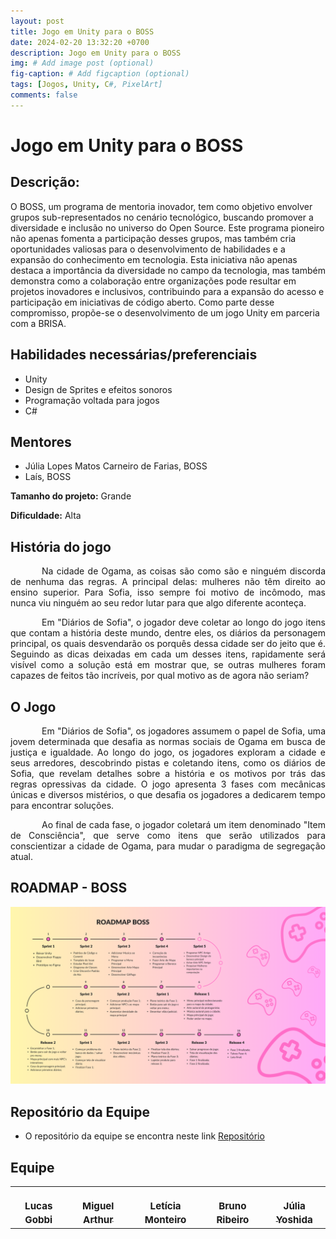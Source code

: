 ```yaml
---
layout: post
title: Jogo em Unity para o BOSS
date: 2024-02-20 13:32:20 +0700
description: Jogo em Unity para o BOSS
img: # Add image post (optional)
fig-caption: # Add figcaption (optional)
tags: [Jogos, Unity, C#, PixelArt]
comments: false
---
```


# Jogo em Unity para o BOSS

## Descrição:

O BOSS, um programa de mentoria inovador, tem como objetivo envolver grupos sub-representados no cenário tecnológico, buscando promover a diversidade e inclusão no universo do Open Source. Este programa pioneiro não apenas fomenta a participação desses grupos, mas também cria oportunidades valiosas para o desenvolvimento de habilidades e a expansão do conhecimento em tecnologia. Esta iniciativa não apenas destaca a importância da diversidade no campo da tecnologia, mas também demonstra como a colaboração entre organizações pode resultar em projetos inovadores e inclusivos, contribuindo para a expansão do acesso e participação em iniciativas de código aberto. Como parte desse compromisso, propõe-se o desenvolvimento de um jogo Unity em parceria com a BRISA. 

## Habilidades necessárias/preferenciais  
- Unity
- Design de Sprites e efeitos sonoros
- Programação voltada para jogos
- C#

## Mentores
- Júlia Lopes Matos Carneiro de Farias, BOSS
- Laís, BOSS

**Tamanho do projeto:** Grande

**Dificuldade:** Alta


## História do jogo

<p style="text-indent: 50px;text-align: justify;"> Na cidade de Ogama, as coisas são como são e ninguém discorda de nenhuma das regras. A principal delas: mulheres não têm direito ao ensino superior. Para Sofia, isso sempre foi motivo de incômodo, mas nunca viu ninguém ao seu redor lutar para que algo diferente aconteça. </p>
<p style="text-indent: 50px;text-align: justify;"> Em "Diários de Sofia", o jogador deve coletar ao longo do jogo itens que contam a história deste mundo, dentre eles, os diários da personagem principal, os quais desvendarão os porquês dessa cidade ser do jeito que é. Seguindo as dicas deixadas em cada um desses itens, rapidamente será visível como a solução está em mostrar que, se outras mulheres foram capazes de feitos tão incríveis, por qual motivo as de agora não seriam? </p>

## O Jogo

<p style="text-indent: 50px;text-align: justify;"> Em "Diários de Sofia", os jogadores assumem o papel de Sofia, uma jovem determinada que desafia as normas sociais de Ogama em busca de justiça e igualdade. Ao longo do jogo, os jogadores exploram a cidade e seus arredores, descobrindo pistas e coletando itens, como os diários de Sofia, que revelam detalhes sobre a história e os motivos por trás das regras opressivas da cidade. O jogo apresenta 3 fases com mecânicas únicas e diversos mistérios, o que desafia os jogadores a dedicarem tempo para encontrar soluções. </p>

<p style="text-indent: 50px;text-align: justify;"> Ao final de cada fase, o jogador coletará um item denominado "Item de Consciência", que serve como itens que serão utilizados para conscientizar a cidade de Ogama, para mudar o paradigma de segregação atual.</p>

## ROADMAP - BOSS

<img src="../assets/img/BOSS/ROADMAP - BOSS.png" width="900">

## Repositório da Equipe

- O repositório da equipe se encontra neste link [Repositório](https://github.com/ResidenciaTICBrisa/T2G6-Jogo-Unity-BOSS.git)

## Equipe

<table>
  <tr>
    <td align="center"><a href="https://github.com/LucasBergholz"><img style="border-radius: 50%;" src="https://avatars.githubusercontent.com/u/99743571?v=4" width="100px;" alt=""/><br /><sub><b><span style= "font-size: 1.3em;">Lucas Gobbi</span></b></sub></a><br />
    <td align="center"><a href="https://github.com/zlimaz"><img style="border-radius: 50%;" src="https://avatars.githubusercontent.com/u/98031566?v=4" width="100px;" alt=""/><br /><sub><b><span style= "font-size: 1.3em;">Miguel Arthur</span></b></sub></a><br />
    <td align="center"><a href="https://github.com/LetsMonteiro"><img style="border-radius: 50%;" src="https://avatars.githubusercontent.com/u/152661076?v=4" width="100px;" alt=""/><br /><sub><b><span style= "font-size: 1.3em;"> Letícia Monteiro </span></b></sub></a><br />
    <td align="center"><a href="https://github.com/brunoriibeiro"><img style="border-radius: 50%;" src="https://avatars.githubusercontent.com/u/87769920?v=4" width="100px;" alt=""/><br /><sub><b><span style= "font-size: 1.3em;">Bruno Ribeiro</span></b></sub></a><br />
    <td align="center"><a href="https://github.com/juliaryoshida"><img style="border-radius: 50%;" src="https://avatars.githubusercontent.com/u/101576391?v=4" width="100px;" alt=""/><br /><sub><b><span style="font-size: 1.3em;">Júlia Yoshida</span></b></sub></a><br /><a href="Link git" title="Rocketseat"></a></td>
